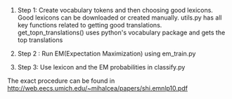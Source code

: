 1. Step 1: Create vocabulary tokens and then choosing good lexicons. Good lexicons can be downloaded or created manually. utils.py has all
key functions related to getting good translations. get_topn_translations() uses python's vocabulary package and gets the top translations

2. Step 2 : Run EM(Expectation Maximization) using em_train.py

3. Step 3: Use lexicon and the EM probabilities in classify.py

The exact procedure can be found in http://web.eecs.umich.edu/~mihalcea/papers/shi.emnlp10.pdf
